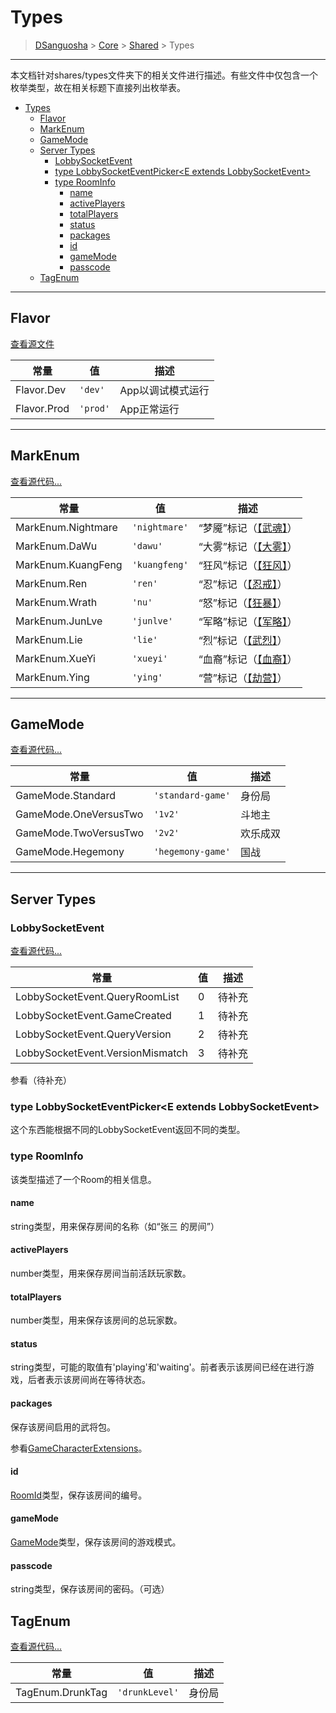 # Types

> [DSanguosha](../../index.md) > [Core](../core-index.md) > [Shared](./shared-index.md) > Types

___

本文档针对shares/types文件夹下的相关文件进行描述。有些文件中仅包含一个枚举类型，故在相关标题下直接列出枚举表。

- [Types](#types)
  - [Flavor](#flavor)
  - [MarkEnum](#markenum)
  - [GameMode](#gamemode)
  - [Server Types](#server-types)
    - [LobbySocketEvent](#lobbysocketevent)
    - [type LobbySocketEventPicker\<E extends LobbySocketEvent\>](#type-lobbysocketeventpickere-extends-lobbysocketevent)
    - [type RoomInfo](#type-roominfo)
      - [name](#name)
      - [activePlayers](#activeplayers)
      - [totalPlayers](#totalplayers)
      - [status](#status)
      - [packages](#packages)
      - [id](#id)
      - [gameMode](#gamemode-1)
      - [passcode](#passcode)
  - [TagEnum](#tagenum)

___

## Flavor

[查看源文件](../../../src/core/shares/types/host_config.ts)

| 常量        | 值       | 描述              |
| ----------- | -------- | ----------------- |
| Flavor.Dev  | `'dev'`  | App以调试模式运行 |
| Flavor.Prod | `'prod'` | App正常运行       |

___

## MarkEnum

[查看源代码...](../../../src/core/shares/types/mark_list.ts)

| 常量               | 值            | 描述                                 |
| ------------------ | ------------- | ------------------------------------ |
| MarkEnum.Nightmare | `'nightmare'` | “梦魇”标记（[【武魂】](./types.md)） |
| MarkEnum.DaWu      | `'dawu'`      | “大雾”标记（[【大雾】](./types.md)） |
| MarkEnum.KuangFeng | `'kuangfeng'` | “狂风”标记（[【狂风】](./types.md)） |
| MarkEnum.Ren       | `'ren'`       | “忍”标记（[【忍戒】](./types.md)）   |
| MarkEnum.Wrath     | `'nu'`        | “怒”标记（[【狂暴】](./types.md)）   |
| MarkEnum.JunLve    | `'junlve'`    | “军略”标记（[【军略】](./types.md)） |
| MarkEnum.Lie       | `'lie'`       | “烈”标记（[【武烈】](./types.md)）   |
| MarkEnum.XueYi     | `'xueyi'`     | “血裔”标记（[【血裔】](./types.md)） |
| MarkEnum.Ying      | `'ying'`      | “营”标记（[【劫营】](./types.md)）   |

___

## GameMode

[查看源代码...](../../../src/core/shares/types/room_props.ts)

| 常量                  | 值                | 描述     |
| --------------------- | ----------------- | -------- |
| GameMode.Standard     | `'standard-game'` | 身份局   |
| GameMode.OneVersusTwo | `'1v2'`           | 斗地主   |
| GameMode.TwoVersusTwo | `'2v2'`           | 欢乐成双 |
| GameMode.Hegemony     | `'hegemony-game'` | 国战     |

___

## Server Types

### LobbySocketEvent

[查看源代码...](../../../src/core/shares/types/server_types.ts)

常量|值|描述
-|-|-
LobbySocketEvent.QueryRoomList|0|待补充
LobbySocketEvent.GameCreated|1|待补充
LobbySocketEvent.QueryVersion|2|待补充
LobbySocketEvent.VersionMismatch|3|待补充

参看（待补充）

### type LobbySocketEventPicker\<E extends LobbySocketEvent\>

这个东西能根据不同的LobbySocketEvent返回不同的类型。

### type RoomInfo

该类型描述了一个Room的相关信息。

#### name

string类型，用来保存房间的名称（如“张三 的房间”）

#### activePlayers

number类型，用来保存房间当前活跃玩家数。

#### totalPlayers

number类型，用来保存该房间的总玩家数。

#### status

string类型，可能的取值有'playing'和'waiting'。前者表示该房间已经在进行游戏，后者表示该房间尚在等待状态。

#### packages

保存该房间启用的武将包。

参看[GameCharacterExtensions](./types.md)。

#### id

[RoomId](./types.md)类型，保存该房间的编号。

#### gameMode

[GameMode](#gamemode)类型，保存该房间的游戏模式。

#### passcode

string类型，保存该房间的密码。（可选）

## TagEnum

[查看源代码...](../../../src/core/shares/types/tag_list.ts)

| 常量             | 值             | 描述   |
| ---------------- | -------------- | ------ |
| TagEnum.DrunkTag | `'drunkLevel'` | 身份局 |
